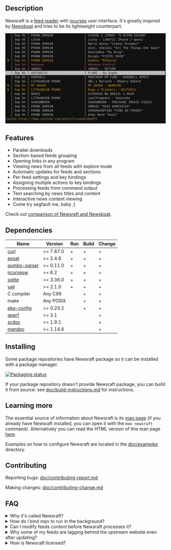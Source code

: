 ## Description

Newsraft is a [feed reader](https://en.wikipedia.org/wiki/News_aggregator) with
[ncurses](https://en.wikipedia.org/wiki/Ncurses) user interface. It's greatly
inspired by [Newsboat](https://www.newsboat.org) and tries to be its lightweight
counterpart.

![Newsraft in action](doc/newsraft.png)

## Features

* Parallel downloads
* Section-based feeds grouping
* Opening links in any program
* Viewing news from all feeds with explore mode
* Automatic updates for feeds and sections
* Per-feed settings and key bindings
* Assigning multiple actions to key bindings
* Processing feeds from command output
* Text searching by news titles and content
* Interactive news content viewing
* Come try segfault me, baby ;)

Check out [comparison of Newsraft and Newsboat](https://codeberg.org/newsraft/newsraft/src/branch/main/doc/comparison-newsboat.md).

## Dependencies

| Name                                                               | Version   | Run | Build | Change |
|--------------------------------------------------------------------|-----------|-----|-------|--------|
| [curl](https://curl.se)                                            | >= 7.87.0 | +   | +     | +      |
| [expat](https://github.com/libexpat/libexpat)                      | >= 2.4.8  | +   | +     | +      |
| [gumbo-parser](https://codeberg.org/grisha/gumbo-parser)           | >= 0.11.0 | +   | +     | +      |
| [ncursesw](https://invisible-island.net/ncurses)                   | >= 6.2    | +   | +     | +      |
| [sqlite](https://www.sqlite.org)                                   | >= 3.36.0 | +   | +     | +      |
| [yajl](https://github.com/lloyd/yajl)                              | >= 2.1.0  | +   | +     | +      |
| C compiler                                                         | Any C99   |     | +     | +      |
| make                                                               | Any POSIX |     | +     | +      |
| [pkg-config](https://www.freedesktop.org/wiki/Software/pkg-config) | >= 0.29.2 |     | +     | +      |
| [gperf](https://www.gnu.org/software/gperf)                        | >= 3.1    |     |       | +      |
| [scdoc](https://git.sr.ht/~sircmpwn/scdoc)                         | >= 1.9.1  |     |       | +      |
| [mandoc](https://mandoc.bsd.lv)                                    | >= 1.14.6 |     |       | +      |

## Installing

Some package repositories have Newsraft package so it can be installed with a
package manager.

[![Packaging status](https://repology.org/badge/vertical-allrepos/newsraft.svg)](https://repology.org/project/newsraft/versions)

If your package repository doesn't provide Newsraft package, you can build it
from source: see [doc/build-instructions.md](https://codeberg.org/newsraft/newsraft/src/branch/main/doc/build-instructions.md)
for instructions.

## Learning more

The essential source of information about Newsraft is its
[man page](https://codeberg.org/newsraft/newsraft/src/branch/main/doc/newsraft.1)
(if you already have Newsraft installed, you can open it with the `man newsraft` command).
Alternatively you can read the HTML version of this man page [here](https://newsraft.codeberg.page).

Examples on how to configure Newsraft are located in the
[doc/examples](https://codeberg.org/newsraft/newsraft/src/branch/main/doc/examples)
directory.

## Contributing

Reporting bugs: [doc/contributing-report.md](https://codeberg.org/newsraft/newsraft/src/branch/main/doc/contributing-report.md)

Making changes: [doc/contributing-change.md](https://codeberg.org/newsraft/newsraft/src/branch/main/doc/contributing-change.md)

## FAQ

<details>
	<summary>Why it's called Newsraft?</summary>
	This is a rip-off of <a href="https://www.newsboat.org">Newsboat</a>, replacing "boat" with "raft", which emphasizes a smaller codebase.
</details>

<details>
	<summary>How do I bind mpv to run in the background?</summary>
	<code>bind m exec setsid mpv --terminal=no "%l" &amp;</code>
</details>

<details>
	<summary>Can I modify feeds content before Newsraft processes it?</summary>
	Yes, you can acquire feeds yourself and transform them as you please with custom scripts. Here's an example of scripted feed in a feeds file:<br>
	<code>$(~/bin/html2rss http://example.org/index.html) "Local news"</code>
</details>

<details>
	<summary>Why some of my feeds are lagging behind the upstream website even after updating?</summary>
	Some web servers ask Newsraft to withhold content to reduce network load. Newsraft fulfills these web server wishes by default. There are settings to disable Newsraft's respect for web servers and make it a bad boy, if you are that kind of person.
</details>

<details>
	<summary>How is Newsraft licensed?</summary>
	The license is <a href="https://codeberg.org/newsraft/newsraft/src/branch/main/doc/license.txt">ISC</a> because its name is sweet.
</details>
